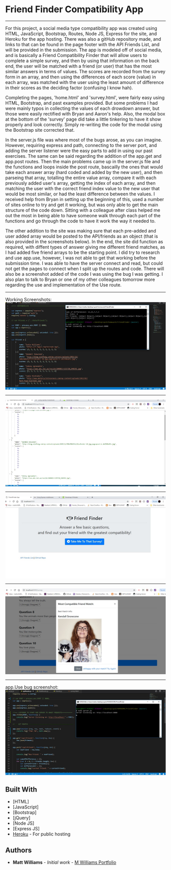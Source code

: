 # Friend Finder Compatibility App
___

For this project, a social media type compatibility app was created using HTML, JavaScript, Bootstrap, Routes, Node JS, Express for the site, and Heroku for the app hosting.  There was also a gitHub repository made, and links to that can be found in the page footer with the API Friends List, and will be provided in the submission.  The app is modeled off of social media, and is basically a Friend Compatibility Finder that will allow users to complete a simple survey, and then by using that information on the back end, the user will be matched with a friend (or user) that has the most similar answers in terms of values.  The scores are recorded from the survey form in an array, and then using the differences of each score (value) in each array, was matched with the user using the least amount of difference in their scores as the deciding factor (confusing I know hah).

Completing the pages, 'home.html' and 'survey.html', were fairly easy using HTML, Bootstrap, and past examples provided.  But some problems I had were mainly typos in collecting the values of each drowdown answer, but those were easily rectified with Bryan and Aaron's help.  Also, the modal box at the bottom of the 'survey' page did take a little tinkering to have it show properly and look correctly.  Simply re-writing the code for the modal using the Bootstrap site corrected that.

In the server.js file was where most of the bugs arose, as you can imagine.  However, requiring express and path, connecting to the server port, and adding the server listener were the easy parts to add in using our past exercises.  The same can be said regarding the addition of the app.get and app.post routes.  Then the main problems came up in the server.js file and the functions and loops inside the post route, bascailly the ones that would take each answer array (hard coded and added by the new user), and then parseing that array, totalling the entire value array, compare it with each previously added user's array, getting the index of each array, and then matching the user with the correct friend index value to the new user that would be most similar, or had the least difference between the values.  I received help from Bryan in setting up the beginning of this, used a number of sites online to try and get it working, but was only able to get the main structure of the code down.  Sitting with a colleague after class helped me out the most in being able to have someone walk through each part of the functions and go through the code to have it work the way it needed to.

The other addition to the site was making sure that each pre-added and user added array would be posted to the API/friends as an object (that is also provided in the screenshots below).  In the end, the site did function as required, with diffent types of answer giving me different friend matches, as I had added five friend arrays to be the starting point.  I did try to research and use app.use, however, I was not able to get that working before the submission time.  I was able to have the server connect and read, but could not get the pages to connect when I split up the routes and code.  There will also be a screenshot added of the code I was using the bug I was getting.  I also plan to talk to Bryan or one of my other colleagues tomorrow more regarding the use and implementation of the Use route.
___
Working Screenshots:
![friend-finder-server](images/friend-finder-server.jpg)
___
![friend-finder-api-friends-list](images/friend-finder-api-friends-list.jpg)
___
![friend-finder-home](images/friend-finder-home.jpg)
___
![friend-finder-survey-modal](images/friend-finder-survey-modal.jpg)
___
app.Use bug screenshot:
![friend-finder-getUseBugs](images/friend-finder-getUseBugs.jpg)

## Built With

* [HTML]
* [JavaScript]
* [Bootstrap]
* [jQuery]
* [Node JS]
* [Express JS]
* [Heroku](https://warm-island-74595.herokuapp.com/) - For public hosting

## Authors

* **Matt Williams** - *Initial work* - [M Williams Portfolio](https://mattwills09.github.io/portfolio.html)

